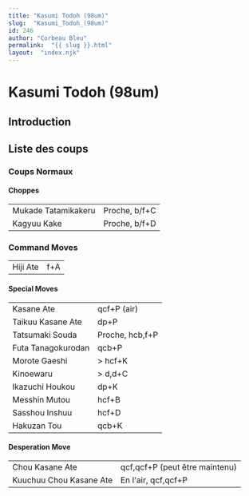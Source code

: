 ```yaml
---
title: "Kasumi Todoh (98um)"
slug:  "Kasumi_Todoh_(98um)"
id: 246
author: "Corbeau Bleu"
permalink:  "{{ slug }}.html"
layout:  "index.njk"
---
```


# Kasumi Todoh (98um)

## Introduction

## Liste des coups

### Coups Normaux

#### Choppes

|                     |               |
|---------------------|---------------|
| Mukade Tatamikakeru | Proche, b/f+C |
| Kagyuu Kake         | Proche, b/f+D |

### Command Moves

|          |     |
|----------|-----|
| Hiji Ate | f+A |

#### Special Moves

|                    |                 |
|--------------------|-----------------|
| Kasane Ate         | qcf+P (air)     |
| Taikuu Kasane Ate  | dp+P            |
| Tatsumaki Souda    | Proche, hcb,f+P |
| Futa Tanagokurodan | qcb+P           |
| Morote Gaeshi      | \> hcf+K        |
| Kinoewaru          | \> d,d+C        |
| Ikazuchi Houkou    | dp+K            |
| Messhin Mutou      | hcf+B           |
| Sasshou Inshuu     | hcf+D           |
| Hakuzan Tou        | qcb+K           |

#### Desperation Move

|                         |                                |
|-------------------------|--------------------------------|
| Chou Kasane Ate         | qcf,qcf+P (peut être maintenu) |
| Kuuchuu Chou Kasane Ate | En l'air, qcf,qcf+P            |
